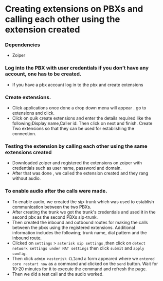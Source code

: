# Creating extensions on PBXs and calling each other using the extension created
### Dependencies 
- Zoiper 
### Log into the PBX with user credentials if you don’t have any account, one has to be created. 
- If you have a pbx account log in to the pbx and create extensions
### Create  extensions.
- Click applications once done a drop down menu will appear . go to extensions and click.
- Click on quik create extensions and enter the details required like the following;Display name,Caller id. Then click on next and finish.  Create Two extensions so that they can be used for establishing the connection.
### Testing the extension by calling each other using the same extensions created
- Downloaded zoiper and registered the extensions on zoiper with credentials such as user name, password and domain.
- After that was done , we called the extension created and they rang without audio.
### To enable audio after the calls were made.
- To enable audio, we created the sip-trunk which was used to establish communication between the two PBXs. 
- After creating the  trunk we got the trunk's credentials and used it in the second pbx as the second PBXs sip-trunk.
- Then created the inbound and outbound routes for making the calls between the pbxs using the registered extensions. Additional information includes the following; trunk name, dial pattern and the inbound route.
- Clicked on ```settings``` > ```asterisk sip settings``` ,then click on ```detect network settings under NAT settings``` then click ```submit``` and ```apply config```.
- Then click ```admin``` >```asterisk CLI```and a form appeared where we ```entered core restart now``` as a command and clicked on the ```send``` button. Wait for 10-20 minutes for it to execute the command and refresh the page.
- Then we did a test call and the audio worked.
